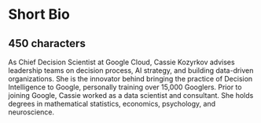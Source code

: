 # Short Bio

## 450 characters

As Chief Decision Scientist at Google Cloud, Cassie Kozyrkov advises leadership teams on decision process, AI strategy, and building data-driven organizations. She is the innovator behind bringing the practice of Decision Intelligence to Google, personally training over 15,000 Googlers. Prior to joining Google, Cassie worked as a data scientist and consultant. She holds degrees in mathematical statistics, economics, psychology, and neuroscience. 
